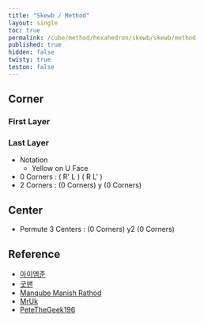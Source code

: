 ```yaml
---
title: "Skewb / Method"
layout: single
toc: true
permalink: /cube/method/hexahedron/skewb/skewb/method
published: true
hidden: false
twisty: true
teston: false
---
```

<span
  id     = "cube"
  puzzle = "{{page.puzzle}}"
  teston = "{{page.teston}}" >
</span>

<head>
  <base target="_blank">
  <link
    rel   = "stylesheet"
    type  = "text/css"
    href  = "/assets/css/twisty/Hexahedron/Skewb.css"
  >
  <script
    src   = "https://cdn.cubing.net/js/cubing/twisty"
    type  = "module"
    defer
  ></script>
</head>



## Corner

### First Layer

### Last Layer

- Notation
  - Yellow on U Face
- 0 Corners : ( R' L ) ( R L' )
  <div class="twisty-wrapper">
    <twisty-player
      dark-mode                 = "dark"
      background                = "none"
      puzzle                    = "skewb"
      experimental-stickering   = "full"
      alg                       = "F' UL F UL'"
      experimental-setup-alg    = "z2 F' D F D' z2 F' D F D' x2 z F' D F D' z2 F' D F D' z y F' D F D' z2 F' D F D' z y x' y"
      experimental-setup-anchor = "end"
      tempo-scale               = "1.3"
    ></twisty-player>
  </div>
- 2 Corners : (0 Corners) y (0 Corners)
  <div class="twisty-wrapper">
    <twisty-player
      dark-mode                 = "dark"
      background                = "none"
      puzzle                    = "skewb"
      experimental-stickering   = "full"
      alg                       = "F' UL F UL' y F' UL F UL'"
      experimental-setup-alg    = "z2 F' D F D' z2 F' D F D' x2 z F' D F D' z2 F' D F D' z y F' D F D' z2 F' D F D' z y x' y"
      experimental-setup-anchor = "end"
      tempo-scale               = "1.3"
    ></twisty-player>
  </div>




## Center

- Permute 3 Centers : (0 Corners) y2 (0 Corners)
  <div class="twisty-wrapper">
    <twisty-player
      dark-mode                 = "dark"
      background                = "none"
      puzzle                    = "skewb"
      experimental-stickering   = "full"
      alg                       = "F' UL F UL' y2 F' UL F UL'"
      experimental-setup-alg    = "F' D F D' z2 F' D F D' x2 z F' D F D' z2 F' D F D' z y F' D F D' z2 F' D F D' z y x' y"
      experimental-setup-anchor = "end"
      tempo-scale               = "1.3"
    ></twisty-player>
  </div>



## Reference

- [아이엠준](https://youtu.be/5R3sU-_bMAI)
- [굿맨](https://youtu.be/2a594D-GrVs)
- [Manqube Manish Rathod](https://youtu.be/8_wlpn70OsA)
- [MrUk](https://youtu.be/hMSGSKEppx0)
- [PeteTheGeek196](https://youtu.be/Hs6IZvNayKw)